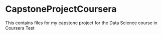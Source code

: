 # CapstoneProjectCoursera
This contains files for my capstone project for the Data Science course in Coursera
Test 
